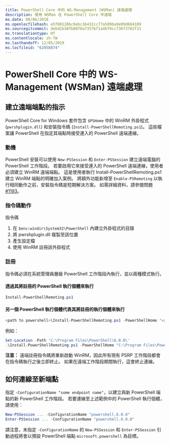 ```yaml
---
title: PowerShell Core 中的 WS-Management (WSMan) 遠端處理
description: 使用 WSMan 在 PowerShell Core 中遠端
ms.date: 08/06/2018
ms.openlocfilehash: e5f00128bc8ebc1b432cc77a5896a9e09d684109
ms.sourcegitcommit: debd2b38fb8070a7357bf1a4bf9cc736f3702f31
ms.translationtype: HT
ms.contentlocale: zh-TW
ms.lasthandoff: 12/05/2019
ms.locfileid: "62058874"
---
```

# <a name="ws-management-wsman-remoting-in-powershell-core"></a>PowerShell Core 中的 WS-Management (WSMan) 遠端處理

## <a name="instructions-to-create-a-remoting-endpoint"></a>建立遠端端點的指示

PowerShell Core for Windows 套件包含 `$PSHome` 中的 WinRM 外掛程式 (`pwrshplugin.dll`) 和安裝指令碼 (`Install-PowerShellRemoting.ps1`)。
這些檔案讓 PowerShell 在指定其端點時接受連入的 PowerShell 遠端連線。

### <a name="motivation"></a>動機

PowerShell 安裝可以使用 `New-PSSession` 和 `Enter-PSSession` 建立遠端電腦的 PowerShell 工作階段。
若要啟用它來接受連入的 PowerShell 遠端連線，使用者必須建立 WinRM 遠端端點。
這是使用者執行 Install-PowerShellRemoting.ps1 建立 WinRM 端點的明確加入案例。
將額外功能新增至 `Enable-PSRemoting` 以執行相同動作之前，安裝指令碼是短期解決方案。
如需詳細資料，請參閱問題 [#1193](https://github.com/PowerShell/PowerShell/issues/1193)。

### <a name="script-actions"></a>指令碼動作

指令碼

1. 在 `$env:windir\System32\PowerShell` 內建立外掛程式的目錄
1. 將 pwrshplugin.dll 複製至該位置
1. 產生設定檔
1. 使用 WinRM 註冊該外掛程式

### <a name="registration"></a>註冊

指令碼必須在系統管理員層級 PowerShell 工作階段內執行，並以兩種模式執行。

#### <a name="executed-by-the-instance-of-powershell-that-it-will-register"></a>透過其將註冊的 PowerShell 執行個體來執行

```powershell
Install-PowerShellRemoting.ps1
```

#### <a name="executed-by-another-instance-of-powershell-on-behalf-of-the-instance-that-it-will-register"></a>另一個 PowerShell 執行個體代表其將註冊的執行個體來執行

```powershell
<path to powershell>\Install-PowerShellRemoting.ps1 -PowerShellHome "<absolute path to the instance's $PSHOME>"
```

例如：

```powershell
Set-Location -Path 'C:\Program Files\PowerShell\6.0.0\'
.\Install-PowerShellRemoting.ps1 -PowerShellHome "C:\Program Files\PowerShell\6.0.0\"
```

**注意：** 遠端註冊指令碼將重新啟動 WinRM，因此所有現有 PSRP 工作階段都會在指令碼執行之後立即終止。 如果在遠端工作階段期間執行，這會終止連線。

## <a name="how-to-connect-to-the-new-endpoint"></a>如何連線至新端點

指定 `-ConfigurationName "some endpoint name"`，以建立與新 PowerShell 端點的新 PowerShell 工作階段。 若要連線至上述範例中的 PowerShell 執行個體，請使用：

```powershell
New-PSSession ... -ConfigurationName "powershell.6.0.0"
Enter-PSSession ... -ConfigurationName "powershell.6.0.0"
```

請注意，未指定 `-ConfigurationName` 的 `New-PSSession` 和 `Enter-PSSession` 引動過程將會以預設 PowerShell 端點 `microsoft.powershell` 為目標。